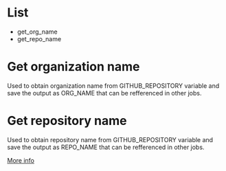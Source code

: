 # List

- get_org_name
- get_repo_name


# Get organization name

Used to obtain organization name from GITHUB_REPOSITORY variable and save the output as ORG_NAME that can be refferenced in other jobs.


# Get repository name

Used to obtain repository name from GITHUB_REPOSITORY variable and save the output as REPO_NAME that can be refferenced in other jobs.

[More info](https://docs.github.com/en/actions/learn-github-actions/reusing-workflows)

